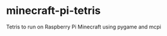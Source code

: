 minecraft-pi-tetris
===================

Tetris to run on Raspberry Pi Minecraft using pygame and mcpi
